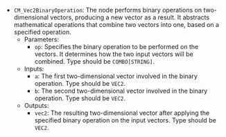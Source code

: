 - `CM_Vec2BinaryOperation`: The node performs binary operations on two-dimensional vectors, producing a new vector as a result. It abstracts mathematical operations that combine two vectors into one, based on a specified operation.
    - Parameters:
        - `op`: Specifies the binary operation to be performed on the vectors. It determines how the two input vectors will be combined. Type should be `COMBO[STRING]`.
    - Inputs:
        - `a`: The first two-dimensional vector involved in the binary operation. Type should be `VEC2`.
        - `b`: The second two-dimensional vector involved in the binary operation. Type should be `VEC2`.
    - Outputs:
        - `vec2`: The resulting two-dimensional vector after applying the specified binary operation on the input vectors. Type should be `VEC2`.
